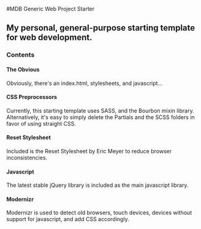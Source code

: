 #MDB Generic Web Project Starter
## My personal, general-purpose starting template for web development.

### Contents


#### The Obvious

Obviously, there's an index.html, stylesheets, and javascript...

#### CSS Preprocessors

Currently, this starting template uses SASS, and the Bourbon mixin library. Alternatively, it's easy to simply delete the Partials and the SCSS folders in favor of using straight CSS.

#### Reset Stylesheet

Included is the Reset Stylesheet by Eric Meyer to reduce browser inconsistencies.

#### Javascript

The latest stable jQuery library is included as the main javascript library.

#### Modernizr

Modernizr is used to detect old browsers, touch devices, devices without support for javascript, and add CSS accordingly.
